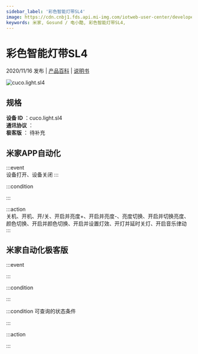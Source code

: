 ```yaml
---
sidebar_label: '彩色智能灯带SL4'
image: https://cdn.cnbj1.fds.api.mi-img.com/iotweb-user-center/developer_1679048936366M2NRsmpn.png?GalaxyAccessKeyId=AKVGLQWBOVIRQ3XLEW&Expires=9223372036854775807&Signature=0VHOZX6fMxEvNYrko8p6/oO1h1Y=
keywords: 米家, Gosund / 电小酷, 彩色智能灯带SL4, 
---
```

# 彩色智能灯带SL4

2020/11/16 发布 | [产品百科](https://home.mi.com/webapp/content/baike/product/index.html?model=cuco.light.sl4/) | [说明书](https://home.mi.com/views/introduction.html?model=cuco.light.sl4&region=cn)

![cuco.light.sl4](https://cdn.cnbj1.fds.api.mi-img.com/iotweb-user-center/developer_1679048936366M2NRsmpn.png?GalaxyAccessKeyId=AKVGLQWBOVIRQ3XLEW&Expires=9223372036854775807&Signature=0VHOZX6fMxEvNYrko8p6/oO1h1Y=)

## 规格  
> 
**设备 ID** ：cuco.light.sl4  
**通讯协议** ：  
**极客版**  ： 待补充 


## 米家APP自动化  

:::event  
设备打开、设备关闭
:::

:::condition  

:::

:::action   
关机、开机、开/关、开启并亮度+、开启并亮度-、亮度切换、开启并切换亮度、颜色切换、开启并颜色切换、开启并设置灯效、开灯并延时关灯、开启音乐律动
:::

## 米家自动化极客版  

:::event  

:::

:::condition  

:::

:::condition 可查询的状态条件  

:::

:::action  

:::

        
